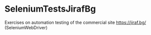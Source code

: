 # SeleniumTestsJirafBg
 Exercises on аutomation testing of the commercial site https://jiraf.bg/ (SeleniumWebDriver)
